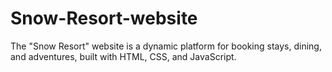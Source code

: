# Snow-Resort-website
The "Snow Resort" website is a dynamic platform for booking stays, dining, and adventures, built with HTML, CSS, and JavaScript.
